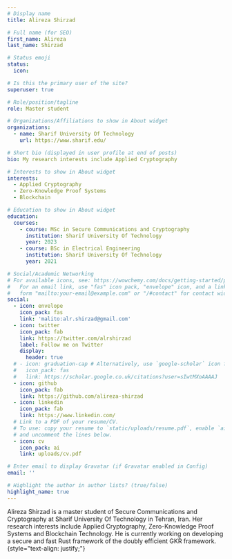 ```yaml
---
# Display name
title: Alireza Shirzad

# Full name (for SEO)
first_name: Alireza
last_name: Shirzad

# Status emoji
status:
  icon: 

# Is this the primary user of the site?
superuser: true

# Role/position/tagline
role: Master student

# Organizations/Affiliations to show in About widget
organizations:
  - name: Sharif University Of Technology
    url: https://www.sharif.edu/

# Short bio (displayed in user profile at end of posts)
bio: My research interests include Applied Cryptography

# Interests to show in About widget
interests:
  - Applied Cryptography
  - Zero-Knowledge Proof Systems
  - Blockchain

# Education to show in About widget
education:
  courses:
    - course: MSc in Secure Communications and Cryptography
      institution: Sharif University Of Technology
      year: 2023
    - course: BSc in Electrical Engineering
      institution: Sharif University Of Technology
      year: 2021

# Social/Academic Networking
# For available icons, see: https://wowchemy.com/docs/getting-started/page-builder/#icons
#   For an email link, use "fas" icon pack, "envelope" icon, and a link in the
#   form "mailto:your-email@example.com" or "/#contact" for contact widget.
social:
  - icon: envelope
    icon_pack: fas
    link: 'malito:alr.shirzad@gmail.com'
  - icon: twitter
    icon_pack: fab
    link: https://twitter.com/alrshirzad
    label: Follow me on Twitter
    display:
      header: true
  # - icon: graduation-cap # Alternatively, use `google-scholar` icon from `ai` icon pack
  #   icon_pack: fas
  #   link: https://scholar.google.co.uk/citations?user=sIwtMXoAAAAJ
  - icon: github
    icon_pack: fab
    link: https://github.com/alireza-shirzad
  - icon: linkedin
    icon_pack: fab
    link: https://www.linkedin.com/
  # Link to a PDF of your resume/CV.
  # To use: copy your resume to `static/uploads/resume.pdf`, enable `ai` icons in `params.yaml`,
  # and uncomment the lines below.
  - icon: cv
    icon_pack: ai
    link: uploads/cv.pdf

# Enter email to display Gravatar (if Gravatar enabled in Config)
email: ''

# Highlight the author in author lists? (true/false)
highlight_name: true
---
```


Alireza Shirzad is a master student of Secure Communications and Cryptography at Sharif University Of Technology in Tehran, Iran. Her research interests include Applied Cryptography, Zero-Knowledge Proof Systems and Blockchain Technology. He is currently working on developing a secure and fast Rust framework of the doubly efficient GKR framework.
{style="text-align: justify;"}
